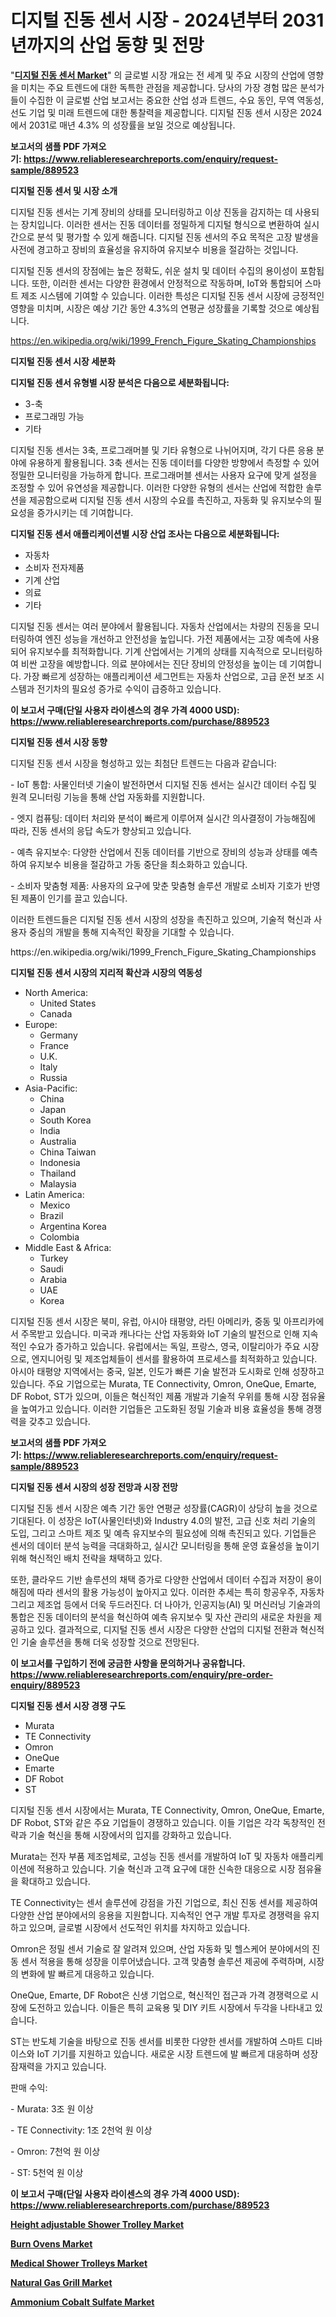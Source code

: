 <p><h1>디지털 진동 센서 시장 - 2024년부터 2031년까지의 산업 동향 및 전망</h1></p><p>"<strong><a href="https://www.reliableresearchreports.com/digital-vibration-sensor-r889523?utm_campaign=106&utm_medium=7&utm_source=Github&utm_content=ia&utm_term=11112024&utm_id=digital-vibration-sensor">디지털 진동 센서 Market</a></strong>" 의 글로벌 시장 개요는 전 세계 및 주요 시장의 산업에 영향을 미치는 주요 트렌드에 대한 독특한 관점을 제공합니다. 당사의 가장 경험 많은 분석가들이 수집한 이 글로벌 산업 보고서는 중요한 산업 성과 트렌드, 수요 동인, 무역 역동성, 선도 기업 및 미래 트렌드에 대한 통찰력을 제공합니다. 디지털 진동 센서 시장은 2024에서 2031로 매년 4.3% 의 성장률을 보일 것으로 예상됩니다.</p>
<p><strong>보고서의 샘플 PDF 가져오기:&nbsp;<a href="https://www.reliableresearchreports.com/enquiry/request-sample/889523?utm_campaign=106&utm_medium=7&utm_source=Github&utm_content=ia&utm_term=11112024&utm_id=digital-vibration-sensor">https://www.reliableresearchreports.com/enquiry/request-sample/889523</a></strong></p>
<p><strong>디지털 진동 센서 및 시장 소개</strong></p>
<p><p>디지털 진동 센서는 기계 장비의 상태를 모니터링하고 이상 진동을 감지하는 데 사용되는 장치입니다. 이러한 센서는 진동 데이터를 정밀하게 디지털 형식으로 변환하여 실시간으로 분석 및 평가할 수 있게 해줍니다. 디지털 진동 센서의 주요 목적은 고장 발생을 사전에 경고하고 장비의 효율성을 유지하여 유지보수 비용을 절감하는 것입니다.</p><p>디지털 진동 센서의 장점에는 높은 정확도, 쉬운 설치 및 데이터 수집의 용이성이 포함됩니다. 또한, 이러한 센서는 다양한 환경에서 안정적으로 작동하며, IoT와 통합되어 스마트 제조 시스템에 기여할 수 있습니다. 이러한 특성은 디지털 진동 센서 시장에 긍정적인 영향을 미치며, 시장은 예상 기간 동안 4.3%의 연평균 성장률을 기록할 것으로 예상됩니다.</p></p>
<p><a href="https://en.wikipedia.org/wiki/1999_French_Figure_Skating_Championships?utm_campaign=106&utm_medium=7&utm_source=Github&utm_content=ia&utm_term=11112024&utm_id=digital-vibration-sensor">https://en.wikipedia.org/wiki/1999_French_Figure_Skating_Championships</a></p>
<p><strong>디지털 진동 센서 시장 세분화</strong></p>
<p><strong>디지털 진동 센서 유형별 시장 분석은 다음으로 세분화됩니다:</strong></p>
<p><ul><li>3-축</li><li>프로그래밍 가능</li><li>기타</li></ul></p>
<p><p>디지털 진동 센서는 3축, 프로그래머블 및 기타 유형으로 나뉘어지며, 각기 다른 응용 분야에 유용하게 활용됩니다. 3축 센서는 진동 데이터를 다양한 방향에서 측정할 수 있어 정밀한 모니터링을 가능하게 합니다. 프로그래머블 센서는 사용자 요구에 맞게 설정을 조정할 수 있어 유연성을 제공합니다. 이러한 다양한 유형의 센서는 산업에 적합한 솔루션을 제공함으로써 디지털 진동 센서 시장의 수요를 촉진하고, 자동화 및 유지보수의 필요성을 증가시키는 데 기여합니다.</p></p>
<p><strong>디지털 진동 센서 애플리케이션별 시장 산업 조사는 다음으로 세분화됩니다:</strong></p>
<p><ul><li>자동차</li><li>소비자 전자제품</li><li>기계 산업</li><li>의료</li><li>기타</li></ul></p>
<p><p>디지털 진동 센서는 여러 분야에서 활용됩니다. 자동차 산업에서는 차량의 진동을 모니터링하여 엔진 성능을 개선하고 안전성을 높입니다. 가전 제품에서는 고장 예측에 사용되어 유지보수를 최적화합니다. 기계 산업에서는 기계의 상태를 지속적으로 모니터링하여 비싼 고장을 예방합니다. 의료 분야에서는 진단 장비의 안정성을 높이는 데 기여합니다. 가장 빠르게 성장하는 애플리케이션 세그먼트는 자동차 산업으로, 고급 운전 보조 시스템과 전기차의 필요성 증가로 수익이 급증하고 있습니다.</p></p>
<p><strong>이 보고서 구매(단일 사용자 라이센스의 경우 가격 4000 USD): <a href="https://www.reliableresearchreports.com/purchase/889523?utm_campaign=106&utm_medium=7&utm_source=Github&utm_content=ia&utm_term=11112024&utm_id=digital-vibration-sensor">https://www.reliableresearchreports.com/purchase/889523</a></strong></p>
<p><strong>디지털 진동 센서 시장 동향</strong></p>
<p><p>디지털 진동 센서 시장을 형성하고 있는 최첨단 트렌드는 다음과 같습니다:</p><p>- IoT 통합: 사물인터넷 기술이 발전하면서 디지털 진동 센서는 실시간 데이터 수집 및 원격 모니터링 기능을 통해 산업 자동화를 지원합니다.</p><p>- 엣지 컴퓨팅: 데이터 처리와 분석이 빠르게 이루어져 실시간 의사결정이 가능해짐에 따라, 진동 센서의 응답 속도가 향상되고 있습니다.</p><p>- 예측 유지보수: 다양한 산업에서 진동 데이터를 기반으로 장비의 성능과 상태를 예측하여 유지보수 비용을 절감하고 가동 중단을 최소화하고 있습니다.</p><p>- 소비자 맞춤형 제품: 사용자의 요구에 맞춘 맞춤형 솔루션 개발로 소비자 기호가 반영된 제품이 인기를 끌고 있습니다.</p><p>이러한 트렌드들은 디지털 진동 센서 시장의 성장을 촉진하고 있으며, 기술적 혁신과 사용자 중심의 개발을 통해 지속적인 확장을 기대할 수 있습니다.</p></p>
<p>https://en.wikipedia.org/wiki/1999_French_Figure_Skating_Championships</p>
<p><strong>디지털 진동 센서 시장의 지리적 확산과 시장의 역동성</strong></p>
<p><ul>
    <li>
        North America:
        <ul>
            <li>United States</li>
            <li>Canada</li>
        </ul>
    </li>
    <li>
        Europe:
        <ul>
            <li>Germany</li>
            <li>France</li>
            <li>U.K.</li>
            <li>Italy</li>
            <li>Russia</li>
        </ul>
    </li>
    <li>
        Asia-Pacific:
        <ul>
            <li>China</li>
            <li>Japan</li>
            <li>South Korea</li>
            <li>India</li>
            <li>Australia</li>
            <li>China Taiwan</li>
            <li>Indonesia</li>
            <li>Thailand</li>
            <li>Malaysia</li>
        </ul>
    </li>
    <li>
        Latin America:
        <ul>
            <li>Mexico</li>
            <li>Brazil</li>
            <li>Argentina Korea</li>
            <li>Colombia</li>
        </ul>
    </li>
    <li>
        Middle East & Africa:
        <ul>
            <li>Turkey</li>
            <li>Saudi</li>
            <li>Arabia</li>
            <li>UAE</li>
            <li>Korea</li>
        </ul>
    </li>
    </ul></p>
<p><p>디지털 진동 센서 시장은 북미, 유럽, 아시아 태평양, 라틴 아메리카, 중동 및 아프리카에서 주목받고 있습니다. 미국과 캐나다는 산업 자동화와 IoT 기술의 발전으로 인해 지속적인 수요가 증가하고 있습니다. 유럽에서는 독일, 프랑스, 영국, 이탈리아가 주요 시장으로, 엔지니어링 및 제조업체들이 센서를 활용하여 프로세스를 최적화하고 있습니다. 아시아 태평양 지역에서는 중국, 일본, 인도가 빠른 기술 발전과 도시화로 인해 성장하고 있습니다. 주요 기업으로는 Murata, TE Connectivity, Omron, OneQue, Emarte, DF Robot, ST가 있으며, 이들은 혁신적인 제품 개발과 기술적 우위를 통해 시장 점유율을 높여가고 있습니다. 이러한 기업들은 고도화된 정밀 기술과 비용 효율성을 통해 경쟁력을 갖추고 있습니다.</p></p>
<p><strong>보고서의 샘플 PDF 가져오기:&nbsp;<a href="https://www.reliableresearchreports.com/enquiry/request-sample/889523?utm_campaign=106&utm_medium=7&utm_source=Github&utm_content=ia&utm_term=11112024&utm_id=digital-vibration-sensor">https://www.reliableresearchreports.com/enquiry/request-sample/889523</a></strong></p>
<p><strong>디지털 진동 센서 시장의 성장 전망과 시장 전망</strong></p>
<p><p>디지털 진동 센서 시장은 예측 기간 동안 연평균 성장률(CAGR)이 상당히 높을 것으로 기대된다. 이 성장은 IoT(사물인터넷)와 Industry 4.0의 발전, 고급 신호 처리 기술의 도입, 그리고 스마트 제조 및 예측 유지보수의 필요성에 의해 촉진되고 있다. 기업들은 센서의 데이터 분석 능력을 극대화하고, 실시간 모니터링을 통해 운영 효율성을 높이기 위해 혁신적인 배치 전략을 채택하고 있다.</p><p>또한, 클라우드 기반 솔루션의 채택 증가로 다양한 산업에서 데이터 수집과 저장이 용이해짐에 따라 센서의 활용 가능성이 높아지고 있다. 이러한 추세는 특히 항공우주, 자동차 그리고 제조업 등에서 더욱 두드러진다. 더 나아가, 인공지능(AI) 및 머신러닝 기술과의 통합은 진동 데이터의 분석을 혁신하여 예측 유지보수 및 자산 관리의 새로운 차원을 제공하고 있다. 결과적으로, 디지털 진동 센서 시장은 다양한 산업의 디지털 전환과 혁신적인 기술 솔루션을 통해 더욱 성장할 것으로 전망된다.</p></p>
<p><strong>이 보고서를 구입하기 전에 궁금한 사항을 문의하거나 공유합니다. <a href="https://www.reliableresearchreports.com/enquiry/pre-order-enquiry/889523?utm_campaign=106&utm_medium=7&utm_source=Github&utm_content=ia&utm_term=11112024&utm_id=digital-vibration-sensor">https://www.reliableresearchreports.com/enquiry/pre-order-enquiry/889523</a></strong></p>
<p><strong>디지털 진동 센서 시장 경쟁 구도</strong></p>
<p><ul><li>Murata</li><li>TE Connectivity</li><li>Omron</li><li>OneQue</li><li>Emarte</li><li>DF Robot</li><li>ST</li></ul></p>
<p><p>디지털 진동 센서 시장에서는 Murata, TE Connectivity, Omron, OneQue, Emarte, DF Robot, ST와 같은 주요 기업들이 경쟁하고 있습니다. 이들 기업은 각각 독창적인 전략과 기술 혁신을 통해 시장에서의 입지를 강화하고 있습니다.</p><p>Murata는 전자 부품 제조업체로, 고성능 진동 센서를 개발하여 IoT 및 자동차 애플리케이션에 적용하고 있습니다. 기술 혁신과 고객 요구에 대한 신속한 대응으로 시장 점유율을 확대하고 있습니다.</p><p>TE Connectivity는 센서 솔루션에 강점을 가진 기업으로, 최신 진동 센서를 제공하여 다양한 산업 분야에서의 응용을 지원합니다. 지속적인 연구 개발 투자로 경쟁력을 유지하고 있으며, 글로벌 시장에서 선도적인 위치를 차지하고 있습니다.</p><p>Omron은 정밀 센서 기술로 잘 알려져 있으며, 산업 자동화 및 헬스케어 분야에서의 진동 센서 적용을 통해 성장을 이루어냈습니다. 고객 맞춤형 솔루션 제공에 주력하며, 시장의 변화에 발 빠르게 대응하고 있습니다.</p><p>OneQue, Emarte, DF Robot은 신생 기업으로, 혁신적인 접근과 가격 경쟁력으로 시장에 도전하고 있습니다. 이들은 특히 교육용 및 DIY 키트 시장에서 두각을 나타내고 있습니다.</p><p>ST는 반도체 기술을 바탕으로 진동 센서를 비롯한 다양한 센서를 개발하여 스마트 디바이스와 IoT 기기를 지원하고 있습니다. 새로운 시장 트렌드에 발 빠르게 대응하며 성장 잠재력을 가지고 있습니다.</p><p>판매 수익:</p><p>- Murata: 3조 원 이상</p><p>- TE Connectivity: 1조 2천억 원 이상</p><p>- Omron: 7천억 원 이상</p><p>- ST: 5천억 원 이상</p></p>
<p><strong>이 보고서 구매(단일 사용자 라이센스의 경우 가격 4000 USD): <a href="https://www.reliableresearchreports.com/purchase/889523?utm_campaign=106&utm_medium=7&utm_source=Github&utm_content=ia&utm_term=11112024&utm_id=digital-vibration-sensor">https://www.reliableresearchreports.com/purchase/889523</a></strong></p>
<p><strong><p><a href="https://issuu.com/reportprime-2/docs/height-adjustable-shower-trolley-ma_9e9268cb79436c?utm_campaign=106&utm_medium=7&utm_source=Github&utm_content=ia&utm_term=11112024&utm_id=digital-vibration-sensor">Height adjustable Shower Trolley Market</a></p><p><a href="https://www.linkedin.com/pulse/burn-ovens-market-matrix-applications-types-cagr-growth-319ge?utm_campaign=106&utm_medium=7&utm_source=Github&utm_content=ia&utm_term=11112024&utm_id=digital-vibration-sensor">Burn Ovens Market</a></p><p><a href="https://issuu.com/reportprime-2/docs/medical-shower-trolleys-market-size_3fc14f0e030e30?utm_campaign=106&utm_medium=7&utm_source=Github&utm_content=ia&utm_term=11112024&utm_id=digital-vibration-sensor">Medical Shower Trolleys Market</a></p><p><a href="https://www.linkedin.com/pulse/global-perspectives-natural-gas-grill-market-trends-forecast-igpze?utm_campaign=106&utm_medium=7&utm_source=Github&utm_content=ia&utm_term=11112024&utm_id=digital-vibration-sensor">Natural Gas Grill Market</a></p><p><a href="https://github.com/aiko92han/Market-Research-Report-List-1/blob/main/ammonium-cobalt-sulfate-market.md?utm_campaign=106&utm_medium=7&utm_source=Github&utm_content=ia&utm_term=11112024&utm_id=digital-vibration-sensor">Ammonium Cobalt Sulfate Market</a></p></strong></p>
<p></p>